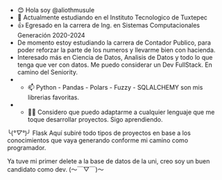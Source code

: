 - 😊 Hola soy @aliothmusule
- 🙌 Actualmente estudiando en el Instituto Tecnologico de Tuxtepec
- 👍 Egresado en la carrera de Ing. en Sistemas Computacionales Generación 2020-2024
- De momento estoy estudiando la carrera de Contador Publico, para poder reforzar la parte de los numeros y llevarme bien con hacienda.
- Interesado más en Ciencia de Datos, Analisis de Datos y todo lo que tenga que ver con datos. Me puedo considerar un Dev FullStack. En camino del Seniority.
- - 📫 Python - Pandas - Polars - Fuzzy - SQLALCHEMY son mis librerias favoritas.
- - 😶‍🌫️ Considero que puedo adaptarme a cualquier lenguaje que me toque desarrollar proyectos. Sigo aprendiendo.

╰(*°▽°*)╯ Flask
Aquí subiré todo tipos de proyectos en base a los conocimientos que vaya generando conforme mi camino como programador.

Ya tuve mi primer delete a la base de datos de la uni, creo soy un buen candidato como dev.
 (～￣▽￣)～
<!---
aliothmusule/aliothmusule is a ✨ special ✨ repository because its `README.md` (this file) appears on your GitHub profile.
You can click the Preview link to take a look at your changes.
--->
